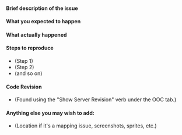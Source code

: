 #### Brief description of the issue


#### What you expected to happen


#### What actually happened


#### Steps to reproduce
- (Step 1)
- (Step 2)
- (and so on)

#### Code Revision
- (Found using the "Show Server Revision" verb under the OOC tab.)
 
#### Anything else you may wish to add:
- (Location if it's a mapping issue, screenshots, sprites, etc.)
